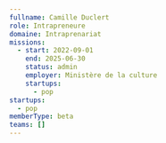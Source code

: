 ```yaml
---
fullname: Camille Duclert
role: Intrapreneure
domaine: Intraprenariat
missions:
  - start: 2022-09-01
    end: 2025-06-30
    status: admin
    employer: Ministère de la culture
    startups:
      - pop
startups:
  - pop
memberType: beta
teams: []
---
```

